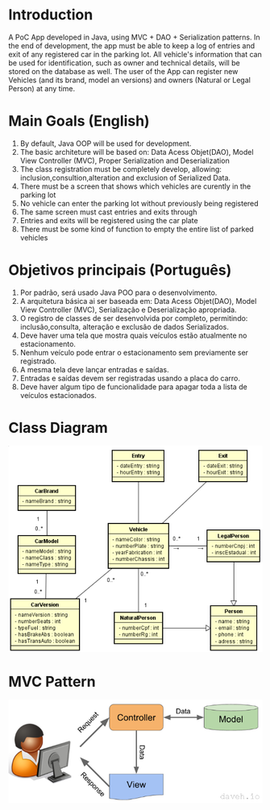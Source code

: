 # Introduction
  A PoC App developed in Java, using MVC + DAO + Serialization patterns. In the end of development, the app must be able to keep a log of entries and exit of any registered car in the parking lot. All vehicle's information that can be used for identification, such as owner and technical details, will be stored on the database as well. The user of the App can register new Vehicles (and its brand, model an versions) and owners (Natural or Legal Person) at any time.

# Main Goals (English)
1. By default, Java OOP will be used for development. 
2. The basic architeture will be based on: Data Acess Objet(DAO), Model View Controller (MVC), Proper Serialization and Deserialization
3. The class registration must be completely develop, allowing: inclusion,consultion,alteration and exclusion of Serialized Data.
4. There must be a screen that shows which vehicles are curently in the parking lot
5. No vehicle can enter the parking lot without previously being registered
6. The same screen must cast entries and exits through
7. Entries and exits will be registered using the car plate
8. There must be some kind of function to empty the entire list of parked vehicles

# Objetivos principais (Português)
1. Por padrão, será usado Java POO para o desenvolvimento.
2. A arquitetura básica ai ser baseada em: Data Acess Objet(DAO), Model View Controller (MVC), Serialização e Deserialização apropriada.
3. O registro de classes de ser desenvolvida por completo, permitindo: inclusão,consulta, alteração e exclusão de dados Serializados.
4. Deve haver uma tela que mostra quais veículos estão atualmente no estacionamento.
5. Nenhum veículo pode entrar o estacionamento sem previamente ser registrado.
6. A mesma tela deve lançar entradas e saídas.
7. Entradas e saídas devem ser registradas usando a placa do carro.
8. Deve haver algum tipo de funcionalidade para apagar toda a lista de veículos estacionados.

# Class Diagram
![alt text](https://github.com/pedro-ca/Parking-Lot-Control/blob/master/Expecifications/Classes%20Diagram%20PNG.PNG?raw=true)

# MVC Pattern
![alt text](https://github.com/pedro-ca/Parking-Lot-Control/blob/master/Expecifications/mvc%20pattern.png?raw=true)
